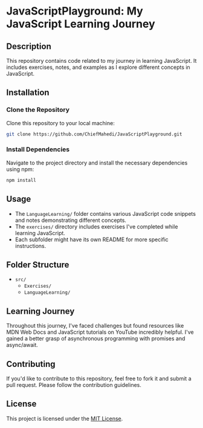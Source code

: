 # JavaScriptPlayground: My JavaScript Learning Journey

## Description
This repository contains code related to my journey in learning JavaScript. It includes exercises, notes, and examples as I explore different concepts in JavaScript.

## Installation

### Clone the Repository
Clone this repository to your local machine:

```bash
git clone https://github.com/ChiefMahedi/JavaScriptPlayground.git
```
### Install Dependencies
Navigate to the project directory and install the necessary dependencies using npm:
```bash
npm install
```

## Usage
- The `LanguageLearning/` folder contains various JavaScript code snippets and notes demonstrating different concepts.
- The `exercises/` directory includes exercises I've completed while learning JavaScript.
- Each subfolder might have its own README for more specific instructions.

## Folder Structure
- `src/`
  - `Exercises/`
  - `LanguageLearning/`
## Learning Journey
Throughout this journey, I've faced challenges but found resources like MDN Web Docs and JavaScript tutorials on YouTube incredibly helpful. I've gained a better grasp of asynchronous programming with promises and async/await.

## Contributing
If you'd like to contribute to this repository, feel free to fork it and submit a pull request. Please follow the contribution guidelines.

## License
This project is licensed under the [MIT License](LICENSE).
